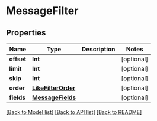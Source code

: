 # MessageFilter

## Properties
Name | Type | Description | Notes
------------ | ------------- | ------------- | -------------
**offset** | **Int** |  | [optional] 
**limit** | **Int** |  | [optional] 
**skip** | **Int** |  | [optional] 
**order** | [**LikeFilterOrder**](LikeFilterOrder.md) |  | [optional] 
**fields** | [**MessageFields**](MessageFields.md) |  | [optional] 

[[Back to Model list]](../README.md#documentation-for-models) [[Back to API list]](../README.md#documentation-for-api-endpoints) [[Back to README]](../README.md)


